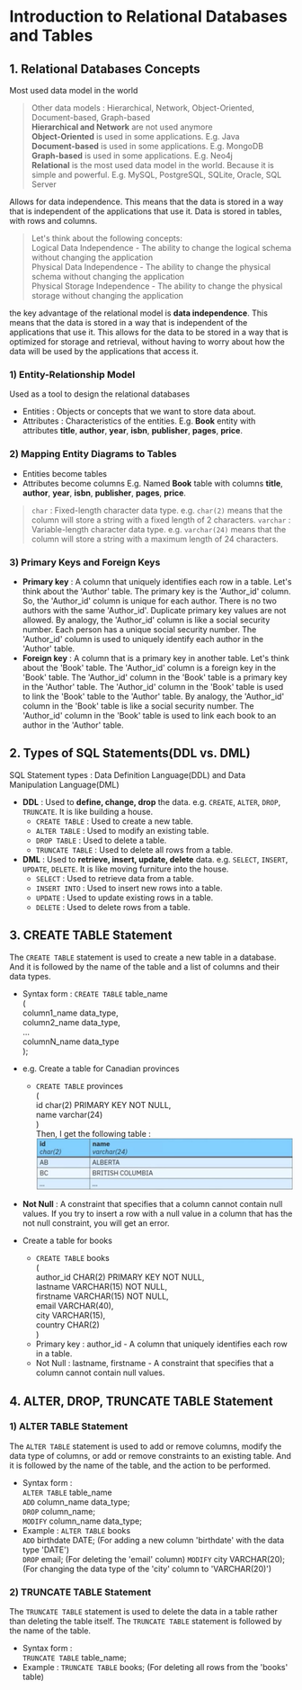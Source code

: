 # Introduction to Relational Databases and Tables

## 1. Relational Databases Concepts
Most used data model in the world
> Other data models : Hierarchical, Network, Object-Oriented, Document-based, Graph-based    
> **Hierarchical and Network** are not used anymore    
> **Object-Oriented** is used in some applications. E.g. Java    
> **Document-based** is used in some applications. E.g. MongoDB    
> **Graph-based** is used in some applications. E.g. Neo4j    
> **Relational** is the most used data model in the world. Because it is simple and powerful. E.g. MySQL, PostgreSQL, SQLite, Oracle, SQL Server    

Allows for data independence. This means that the data is stored in a way that is independent of the applications that use it.
Data is stored in tables, with rows and columns.
> Let's think about the following concepts:    
> Logical Data Independence - The ability to change the logical schema without changing the application    
> Physical Data Independence - The ability to change the physical schema without changing the application    
> Physical Storage Independence - The ability to change the physical storage without changing the application    

the key advantage of the relational model is **data independence**. This means that the data is stored in a way that is independent of the applications that use it. This allows for the data to be stored in a way that is optimized for storage and retrieval, without having to worry about how the data will be used by the applications that access it.

### 1) Entity-Relationship Model
Used as a tool to design the relational databases
* Entities : Objects or concepts that we want to store data about.
* Attributes : Characteristics of the entities.
E.g. **Book** entity with attributes **title**, **author**, **year**, **isbn**, **publisher**, **pages**, **price**.
    
### 2) Mapping Entity Diagrams to Tables
* Entities become tables
* Attributes become columns
E.g. Named **Book** table with columns **title**, **author**, **year**, **isbn**, **publisher**, **pages**, **price**.
> `char` : Fixed-length character data type. e.g. `char(2)` means that the column will store a string with a fixed length of 2 characters.
> `varchar` : Variable-length character data type. e.g. `varchar(24)` means that the column will store a string with a maximum length of 24 characters. 

### 3) Primary Keys and Foreign Keys
* **Primary key** : A column that uniquely identifies each row in a table. Let's think about the 'Author' table. The primary key is the 'Author_id' column. So, the 'Author_id' column is unique for each author. There is no two authors with the same 'Author_id'. Duplicate primary key values are not allowed. By analogy, the 'Author_id' column is like a social security number. Each person has a unique social security number. The 'Author_id' column is used to uniquely identify each author in the 'Author' table.
* **Foreign key** : A column that is a primary key in another table. Let's think about the 'Book' table. The 'Author_id' column is a foreign key in the 'Book' table. The 'Author_id' column in the 'Book' table is a primary key in the 'Author' table. The 'Author_id' column in the 'Book' table is used to link the 'Book' table to the 'Author' table. By analogy, the 'Author_id' column in the 'Book' table is like a social security number. The 'Author_id' column in the 'Book' table is used to link each book to an author in the 'Author' table.

## 2. Types of SQL Statements(DDL vs. DML)
SQL Statement types : Data Definition Language(DDL) and Data Manipulation Language(DML)
* **DDL** : Used to **define, change, drop** the data. e.g. `CREATE`, `ALTER`, `DROP`, `TRUNCATE`. It is like building a house.
    * `CREATE TABLE` : Used to create a new table.
    * `ALTER TABLE` : Used to modify an existing table.
    * `DROP TABLE` : Used to delete a table.
    * `TRUNCATE TABLE` : Used to delete all rows from a table.
* **DML** : Used to **retrieve, insert, update, delete** data. e.g. `SELECT`, `INSERT`, `UPDATE`, `DELETE`. It is like moving furniture into the house.
    * `SELECT` : Used to retrieve data from a table.
    * `INSERT INTO` : Used to insert new rows into a table.
    * `UPDATE` : Used to update existing rows in a table.
    * `DELETE` : Used to delete rows from a table.

## 3. CREATE TABLE Statement
The `CREATE TABLE` statement is used to create a new table in a database. And it is followed by the name of the table and a list of columns and their data types.
* Syntax form : `CREATE TABLE` table_name    
        (   
            column1_name data_type,     
            column2_name data_type,     
            ...     
            columnN_name data_type      
        );  
* e.g. Create a table for Canadian provinces
    * `CREATE TABLE` provinces    
        (    
            id char(2) PRIMARY KEY NOT NULL,    
            name varchar(24)        
        )    
        Then, I get the following table :    
![image1](https://github.com/Atikers/Images/blob/main/Ch%203.%20SQL/Ch%203-3-(1).jpg)

* **Not Null** : A constraint that specifies that a column cannot contain null values. If you try to insert a row with a null value in a column that has the not null constraint, you will get an error.
* Create a table for books
    * `CREATE TABLE` books    
        (       
            author_id CHAR(2) PRIMARY KEY NOT NULL,    
            lastname VARCHAR(15) NOT NULL,    
            firstname VARCHAR(15) NOT NULL,    
            email VARCHAR(40),    
            city VARCHAR(15),    
            country CHAR(2)    
        )
    * Primary key : author_id - A column that uniquely identifies each row in a table.
    * Not Null : lastname, firstname - A constraint that specifies that a column cannot contain null values.

## 4. ALTER, DROP, TRUNCATE TABLE Statement
### 1) ALTER TABLE Statement
The `ALTER TABLE` statement is used to add or remove columns, modify the data type of columns, or add or remove constraints to an existing table. And it is followed by the name of the table, and the action to be performed.
* Syntax form :    
        `ALTER TABLE` table_name    
        `ADD` column_name data_type;    
        `DROP` column_name;    
        `MODIFY` column_name data_type;    
* Example : 
        `ALTER TABLE` books    
        `ADD` birthdate DATE;   (For adding a new column 'birthdate' with the data type 'DATE')    
        `DROP` email;   (For deleting the 'email' column)
        `MODIFY` city VARCHAR(20);  (For changing the data type of the 'city' column to 'VARCHAR(20)')

### 2) TRUNCATE TABLE Statement
The `TRUNCATE TABLE` statement is used to delete the data in a table rather than deleting the table itself.
The `TRUNCATE TABLE` statement is followed by the name of the table.
* Syntax form :    
        `TRUNCATE TABLE` table_name;
* Example :
        `TRUNCATE TABLE` books;   (For deleting all rows from the 'books' table)
